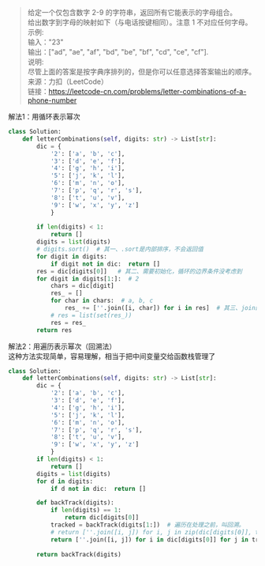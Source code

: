> 给定一个仅包含数字 2-9 的字符串，返回所有它能表示的字母组合。<br/>
给出数字到字母的映射如下（与电话按键相同）。注意 1 不对应任何字母。<br/>
示例:<br/>
输入："23"<br/>
输出：["ad", "ae", "af", "bd", "be", "bf", "cd", "ce", "cf"].<br/>
说明:<br/>
尽管上面的答案是按字典序排列的，但是你可以任意选择答案输出的顺序。<br/>
来源：力扣（LeetCode）<br/>
链接：https://leetcode-cn.com/problems/letter-combinations-of-a-phone-number

解法1：用循环表示幂次
```Python
class Solution:
    def letterCombinations(self, digits: str) -> List[str]:
        dic = {
            '2': ['a', 'b', 'c'],
            '3': ['d', 'e', 'f'],
            '4': ['g', 'h', 'i'],
            '5': ['j', 'k', 'l'],
            '6': ['m', 'n', 'o'],
            '7': ['p', 'q', 'r', 's'],
            '8': ['t', 'u', 'v'],
            '9': ['w', 'x', 'y', 'z']
            }
        
        if len(digits) < 1:
            return []
        digits = list(digits)
        # digits.sort()  # 其一、.sort是内部排序，不会返回值
        for digit in digits:
            if digit not in dic:  return []
        res = dic[digits[0]]   # 其二、需要初始化，循环的边界条件没考虑到
        for digit in digits[1:]:  # 2
            chars = dic[digit]
            res_ = []
            for char in chars:  # a, b, c
                res_ += [''.join([i, char]) for i in res]  # 其三、join的用法不对,接受list格式
            # res = list(set(res_))
            res = res_
        return res
```

解法2：用遍历表示幂次（回溯法）  
这种方法实现简单，容易理解，相当于把中间变量交给函数栈管理了
```Python
class Solution:
    def letterCombinations(self, digits: str) -> List[str]:
        dic = {
            '2': ['a', 'b', 'c'],
            '3': ['d', 'e', 'f'],
            '4': ['g', 'h', 'i'],
            '5': ['j', 'k', 'l'],
            '6': ['m', 'n', 'o'],
            '7': ['p', 'q', 'r', 's'],
            '8': ['t', 'u', 'v'],
            '9': ['w', 'x', 'y', 'z']
            }
        if len(digits) < 1:
            return []
        digits = list(digits)
        for d in digits:
            if d not in dic:  return []

        def backTrack(digits):
            if len(digits) == 1:
                return dic[digits[0]]
            tracked = backTrack(digits[1:])  # 遍历在处理之前，叫回溯。
            # return [''.join([i, j]) for i, j in zip(dic[digits[0]], tracked)]  # 其一、注意这里，zip是一一对应。
            return [''.join([i, j]) for i in dic[digits[0]] for j in tracked]  # 这里才是算笛卡尔积
        
        return backTrack(digits)
```